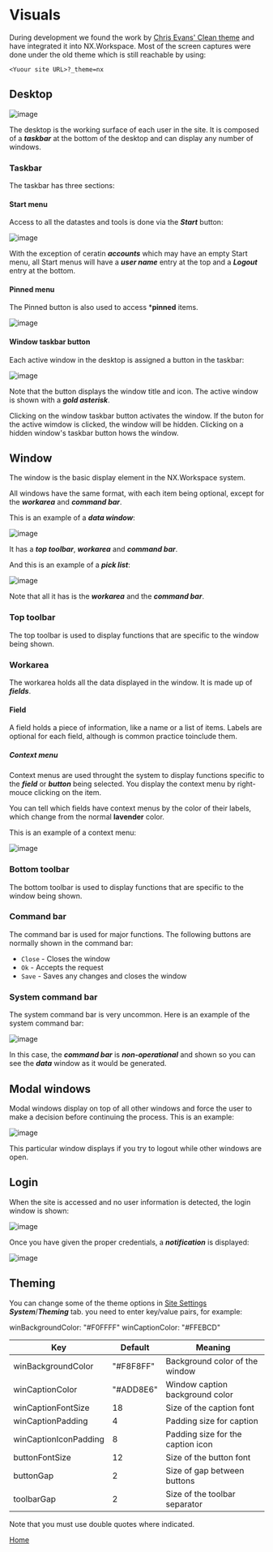 # Visuals

During development we found the work by [Chris Evans' Clean theme](https://github.com/sqville/ville.Clean) and have integrated
it into NX.Workspace.  Most of the screen captures were done under the old theme which is still reachable by using:

```
<Yuour site URL>?_theme=nx
```

## Desktop

![image](images/Desktop.png)

The desktop is the working surface of each user in the site.  It is composed of a ***taskbar*** at the bottom 
of the desktop and can display any number of windows.

### Taskbar

The taskbar has three sections:

#### Start menu

Access to all the datastes and tools is done via the ***Start*** button:

![image](images/Start.png)

With the exception of ceratin ***accounts*** which may have an empty Start menu, all Start menus will
have a ***user name*** entry at the top and a ***Logout*** entry at the bottom.

#### Pinned menu

The Pinned button is also used to access ***pinned** items.

![image](images/Datetime.png)

#### Window taskbar button

Each active window in the desktop is assigned a button in the taskbar:

![image](images/OWin.png)

Note that the button displays the window title and icon.  The active window is shown with a ***gold asterisk***.

Clicking on the window taskbar button activates the window.  If the buton for the active wimdow is
clicked, the window will be hidden.  Clicking on a hidden window's taskbar button hows the window.

## Window

The window is the basic display element in the NX.Workspace system.  

All windows have the same format, with each item being optional, except for the ***workarea*** and 
***command bar***.

This is an example of a ***data window***:

![image](images/SampleData.png)

It has a ***top toolbar***, ***workarea*** and ***command bar***.

And this is an example of a ***pick list***:

![image](images/SamplePick.png)

Note that all it has is the ***workarea*** and the ***command bar***.

### Top toolbar

The top toolbar is used to display functions that are specific to the window being shown.

### Workarea

The workarea holds all the data displayed in the window.  It is made up of ***fields***.

#### Field

A field holds a piece of information, like a name or a list of items.  Labels are optional for each field, although is 
common practice toinclude them.

##### Context menu

Context menus are used throught the system to display functions specific to the ***field*** or 
***button*** being selected.  You display the context menu by right-mouce clicking on the item.

You can tell which fields have context menus by the color of their labels, which change from the normal **lavender** color.

This is an example of a context menu:

![image](images/Context1.png)

### Bottom toolbar

The bottom toolbar is used to display functions that are specific to the window being shown.

### Command bar

The command bar is used for major functions.  The following buttons are normally shown in the
command bar:

* ```Close``` - Closes the window
* ```Ok``` - Accepts the request
* ```Save``` - Saves any changes and closes the window

### System command bar

The system command bar is very uncommon.  Here is an example of the system command bar:

![image](images/SysCmd.png)

In this case, the ***command bar*** is ***non-operational*** and shown so you can see the ***data***
window as it would be generated.

## Modal windows

Modal windows display on top of all other windows and force the user to make a decision before continuing
the process.  This is an example:

![image](images/Modal.png)

This particular window displays if you try to logout while other windows are open.

## Login

When the site is accessed and no user information is detected, the login window is shown:

![image](images/Login.png)

Once you have given the proper credentials, a ***notification*** is displayed:

![image](images/Welcome.png)

## Theming

You can change some of the theme options in [Site Settings](README_SITE.md) ***System***/***Theming*** tab.  you need to enter 
key/value pairs, for example:

winBackgroundColor: "#F0FFFF"
winCaptionColor: "#FFEBCD"

|Key|Default|Meaning|
|-|-|-|
|winBackgroundColor|"#F8F8FF"|Background color of the window|
|winCaptionColor|"#ADD8E6"|Window caption background color|
|winCaptionFontSize|18|Size of the caption font|
|winCaptionPadding|4|Padding size for caption|
|winCaptionIconPadding|8|Padding size for the caption icon|
|buttonFontSize|12|Size of the button font|
|buttonGap|2|Size of gap between buttons|
|toolbarGap|2|Size of the toolbar separator|

Note that you must use double quotes where indicated.

[Home](../README.md)
